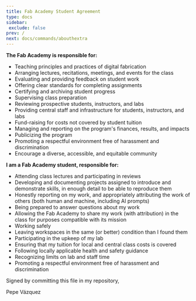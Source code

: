 ```yaml
---
title: Fab Academy Student Agreement
type: docs
sidebar:
 exclude: false
prev: /
next: docs/commands/abouthextra
---
```


**The Fab Academy is responsible for:**

- Teaching principles and practices of digital fabrication
- Arranging lectures, recitations, meetings, and events for the class
- Evaluating and providing feedback on student work
- Offering clear standards for completing assignments
- Certifying and archiving student progress
- Supervising class preparation
- Reviewing prospective students, instructors, and labs
- Providing central staff and infrastructure for students, instructors, and labs
- Fund-raising for costs not covered by student tuition
- Managing and reporting on the program's finances, results, and impacts
- Publicizing the program
- Promoting a respectful environment free of harassment and discrimination
- Encourage a diverse, accessible, and equitable community

**I am a Fab Academy student, responsible for:**

- Attending class lectures and participating in reviews
- Developing and documenting projects assigned to introduce and demonstrate skills, in enough detail to be able to reproduce them
- Honestly reporting on my work, and appropriately attributing the work of others (both human and machine, including AI prompts)
- Being prepared to answer questions about my work
- Allowing the Fab Academy to share my work (with attribution) in the class for purposes compatible with its mission
- Working safely
- Leaving workspaces in the same (or better) condition than I found them
- Participating in the upkeep of my lab
- Ensuring that my tuition for local and central class costs is covered
- Following locally applicable health and safety guidance
- Recognizing limits on lab and staff time
- Promoting a respectful environment free of harassment and discrimination

Signed by committing this file in my repository,

Pepe Vázquez